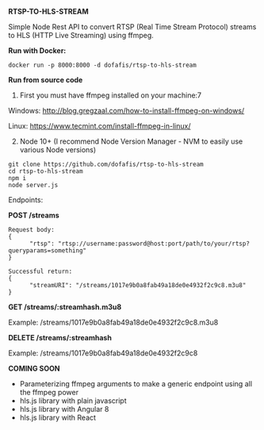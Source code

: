**RTSP-TO-HLS-STREAM**

Simple Node Rest API to convert RTSP (Real Time Stream Protocol) streams to HLS (HTTP Live Streaming) using ffmpeg.

**Run with Docker:**
```
docker run -p 8000:8000 -d dofafis/rtsp-to-hls-stream
```

**Run from source code**

1. First you must have ffmpeg installed on your machine:7

Windows: http://blog.gregzaal.com/how-to-install-ffmpeg-on-windows/

Linux: https://www.tecmint.com/install-ffmpeg-in-linux/

2. Node 10+ (I recommend Node Version Manager - NVM to easily use various Node versions)

```
git clone https://github.com/dofafis/rtsp-to-hls-stream
cd rtsp-to-hls-stream
npm i
node server.js
```

Endpoints:


**POST    /streams**

```
Request body:
{
      "rtsp": "rtsp://username:password@host:port/path/to/your/rtsp?queryparams=something"
}

Successful return:
{
      "streamURI": "/streams/1017e9b0a8fab49a18de0e4932f2c9c8.m3u8"
}
```

**GET  /streams/:streamhash.m3u8**

Example: /streams/1017e9b0a8fab49a18de0e4932f2c9c8.m3u8

**DELETE  /streams/:streamhash**

Example: /streams/1017e9b0a8fab49a18de0e4932f2c9c8



**COMING SOON**
- Parameterizing ffmpeg arguments to make a generic endpoint using all the ffmpeg power
- hls.js library with plain javascript
- hls.js library with Angular 8
- hls.js library with React
